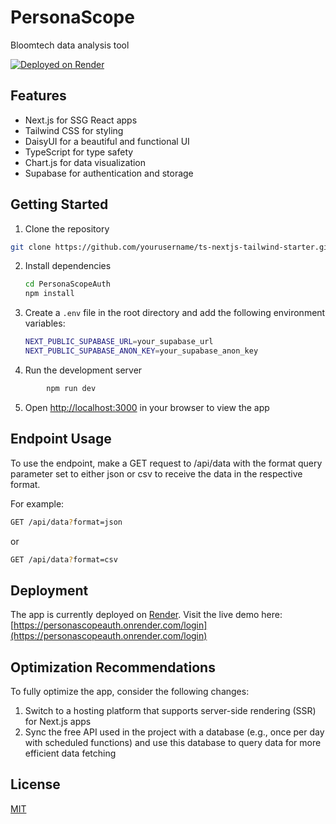 # PersonaScope

Bloomtech data analysis tool

[![Deployed on Render](https://img.shields.io/badge/Deployed%20on-Render-blue)](https://personascopeauth.onrender.com/login)

## Features

- Next.js for SSG React apps
- Tailwind CSS for styling
- DaisyUI for a beautiful and functional UI
- TypeScript for type safety
- Chart.js for data visualization
- Supabase for authentication and storage

## Getting Started

1. Clone the repository

```bash
git clone https://github.com/yourusername/ts-nextjs-tailwind-starter.git
```

2. Install dependencies

   ```bash
   cd PersonaScopeAuth
   npm install
   ```

3. Create a `.env` file in the root directory and add the following environment variables:

   ```bash
   NEXT_PUBLIC_SUPABASE_URL=your_supabase_url
   NEXT_PUBLIC_SUPABASE_ANON_KEY=your_supabase_anon_key
   ```

4. Run the development server

```bash
        npm run dev
```

5. Open [http://localhost:3000](http://localhost:3000) in your browser to view the app

## Endpoint Usage

To use the endpoint, make a GET request to /api/data with the format query parameter set to either json or csv to receive the data in the respective format.

For example:

```bash
GET /api/data?format=json
```

or

```bash
GET /api/data?format=csv
```

## Deployment

The app is currently deployed on [Render](https://render.com/). Visit the live demo here: [https://personascopeauth.onrender.com/login](https://personascopeauth.onrender.com/login)

## Optimization Recommendations

To fully optimize the app, consider the following changes:

1. Switch to a hosting platform that supports server-side rendering (SSR) for Next.js apps
2. Sync the free API used in the project with a database (e.g., once per day with scheduled functions) and use this database to query data for more efficient data fetching

## License

[MIT](https://choosealicense.com/licenses/mit/)
